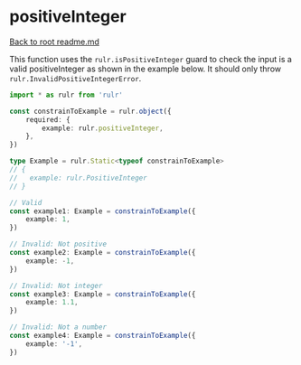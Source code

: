 # positiveInteger

[Back to root readme.md](../../../readme.md)

This function uses the `rulr.isPositiveInteger` guard to check the input is a valid positiveInteger as shown in the example below. It should only throw `rulr.InvalidPositiveIntegerError`.

```ts
import * as rulr from 'rulr'

const constrainToExample = rulr.object({
	required: {
		example: rulr.positiveInteger,
	},
})

type Example = rulr.Static<typeof constrainToExample>
// {
//   example: rulr.PositiveInteger
// }

// Valid
const example1: Example = constrainToExample({
	example: 1,
})

// Invalid: Not positive
const example2: Example = constrainToExample({
	example: -1,
})

// Invalid: Not integer
const example3: Example = constrainToExample({
	example: 1.1,
})

// Invalid: Not a number
const example4: Example = constrainToExample({
	example: '-1',
})
```
